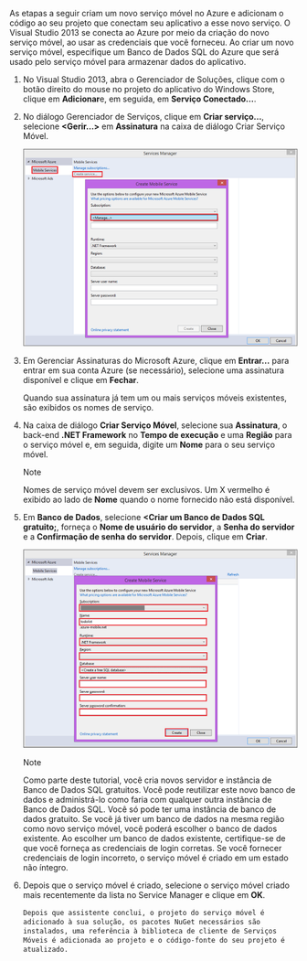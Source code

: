 

As etapas a seguir criam um novo serviço móvel no Azure e adicionam o código ao seu projeto que conectam seu aplicativo a esse novo serviço. O Visual Studio 2013 se conecta ao Azure por meio da criação do novo serviço móvel, ao usar as credenciais que você forneceu. Ao criar um novo serviço móvel, especifique um Banco de Dados SQL do Azure que será usado pelo serviço móvel para armazenar dados do aplicativo.

1. No Visual Studio 2013, abra o Gerenciador de Soluções, clique com o botão direito do mouse no projeto do aplicativo do Windows Store, clique em **Adicionar**e, em seguida, em **Serviço Conectado...**. 
2. No diálogo Gerenciador de Serviços, clique em **Criar serviço...**, selecione **&lt;Gerir...&gt;** em **Assinatura** na caixa de diálogo Criar Serviço Móvel.
   
    ![criar serviço de gerenciar assinaturas](./media/mobile-services-dotnet-backend-create-new-service-vs2013/mobile-create-service-from-vs2013.png)
3. Em Gerenciar Assinaturas do Microsoft Azure, clique em **Entrar...** para entrar em sua conta Azure (se necessário), selecione uma assinatura disponível e clique em **Fechar**.
   
    Quando sua assinatura já tem um ou mais serviços móveis existentes, são exibidos os nomes de serviço.
4. Na caixa de diálogo **Criar Serviço Móvel**, selecione sua **Assinatura**, o back-end **.NET Framework** no **Tempo de execução** e uma **Região** para o serviço móvel e, em seguida, digite um **Nome** para o seu serviço móvel.
   
   > [!NOTE]
   > Nomes de serviço móvel devem ser exclusivos. Um X vermelho é exibido ao lado de **Nome** quando o nome fornecido não está disponível.
   > 
   > 
5. Em **Banco de Dados**, selecione **&lt;Criar um Banco de Dados SQL gratuito;**, forneça o **Nome de usuário do servidor**, a **Senha do servidor** e a **Confirmação de senha do servidor**. Depois, clique em **Criar**.
   
      ![criar novo serviço móvel no VS 2013](./media/mobile-services-dotnet-backend-create-new-service-vs2013/mobile-create-service-from-vs2013-2.png)
   
   > [!NOTE]
   > Como parte deste tutorial, você cria novos servidor e instância de Banco de Dados SQL gratuitos. Você pode reutilizar este novo banco de dados e administrá-lo como faria com qualquer outra instância de Banco de Dados SQL. Você só pode ter uma instância de banco de dados gratuito. Se você já tiver um banco de dados na mesma região como novo serviço móvel, você poderá escolher o banco de dados existente. Ao escolher um banco de dados existente, certifique-se de que você forneça as credenciais de login corretas. Se você fornecer credenciais de login incorreto, o serviço móvel é criado em um estado não íntegro.
   > 
   > 
6. Depois que o serviço móvel é criado, selecione o serviço móvel criado mais recentemente da lista no Service Manager e clique em **OK**.
   
       Depois que assistente conclui, o projeto do serviço móvel é adicionado à sua solução, os pacotes NuGet necessários são instalados, uma referência à biblioteca de cliente de Serviços Móveis é adicionada ao projeto e o código-fonte do seu projeto é atualizado.

<!---HONumber=Oct15_HO3-->